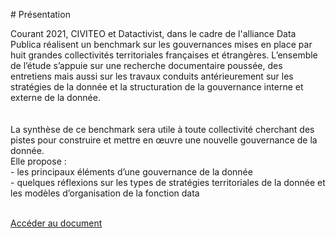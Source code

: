 \# Présentation

Courant 2021, CIVITEO et Datactivist, dans le cadre de l'alliance Data Publica réalisent un benchmark sur les gouvernances mises en place par huit grandes collectivités territoriales françaises et étrangères. L’ensemble de l’étude s’appuie sur une recherche documentaire poussée, des entretiens mais aussi sur les travaux conduits antérieurement sur les stratégies de la donnée et la structuration de la gouvernance interne et externe de la donnée.  
</br>  
La synthèse de ce benchmark sera utile à toute collectivité cherchant des  pistes pour construire et mettre en œuvre une nouvelle gouvernance de la donnée.  
Elle propose :   
\- les principaux éléments d’une gouvernance de la donnée  
\- quelques réflexions sur les types de stratégies territoriales de la donnée et les modèles d’organisation de la fonction data

</br>  
<a href="https://nextcloud.datactivist.coop/s/JLM3Gy8ArHCpzbG" class="customButton">Accéder au document</a>
